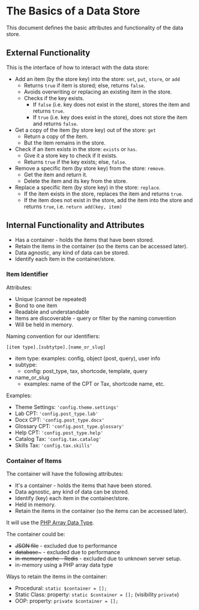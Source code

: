 # The Basics of a Data Store

This document defines the basic attributes and functionality of the data store.

## External Functionality

This is the interface of how to interact with the data store:

- Add an item (by the store key) into the store: `set`, `put`, `store`, or `add`
	- Returns `true` if item is stored; else, returns `false`.
	- Avoids overwriting or replacing an existing item in the store.
	- Checks if the key exists.
		- If `false` (i.e. key does not exist in the store), stores the item and returns `true`.
		- If `true` (i.e. key does exist in the store), does not store the item and returns `false`.
- Get a copy of the item (by store key) out of the store: `get`
	- Return a copy of the item.
	- But the item remains in the store.
- Check if an item exists in the store: `exists` or `has`. 
	- Give it a store key to check if it exists.
	- Returns `true` if the key exists; else, `false`.
- Remove a specific item (by store key) from the store: `remove`.
	- Get the item and return it.
	- Delete the item and its key from the store.
- Replace a specific item (by store key) in the store: `replace`.
	- If the item exists in the store, replaces the item and returns `true`.
	- If the item does not exist in the store, add the item into the store and returns `true`, i.e. `return add(key, item)`

## Internal Functionality and Attributes

- Has a container - holds the items that have been stored.
- Retain the items in the container (so the items can be accessed later).
- Data agnostic, any kind of data can be stored.
- Identify each item in the container/store.

### Item Identifier

Attributes:
- Unique (cannot be repeated)
- Bond to one item
- Readable and understandable
- Items are discoverable - query or filter by the naming convention
- Will be held in memory.

Naming convention for our identifiers:

`[item type].[subtytpe].[name_or_slug]`

- item type: examples: config, object (post, query), user info
- subtype:
	- config: post_type, tax, shortcode, template, query
- name_or_slug
	- examples: name of the CPT or Tax, shortcode name, etc.

Examples:
- Theme Settings: `'config.theme.settings'`
- Lab CPT: `'config.post_type.lab'`
- Docx CPT: `'config.post_type.docx'`
- Glossary CPT: `'config.post_type.glossary'`
- Help CPT: `'config.post_type.help'`
- Catalog Tax: `'config.tax.catalog'`
- Skills Tax: `'config.tax.skills'`

### Container of Items

The container will have the following attributes:
- It's a container - holds the items that have been stored.
- Data agnostic, any kind of data can be stored.
- Identify (key) each item in the container/store.
- Held in memory.
- Retain the items in the container (so the items can be accessed later).

It will use the [PHP Array Data Type](https://knowthecode.io/docx/php/array).

The container could be:
- ~~JSON file~~ - excluded due to performance
- ~~database~~~ - excluded due to performance
- ~~in-memory cache - Redis~~ - excluded due to unknown server setup.
- in-memory using a PHP array data type

Ways to retain the items in the container:
- Procedural: `static $container = [];`
- Static Class:  property: `static $container = [];` (visibility `private`)
- OOP: property: `private $container = [];`

